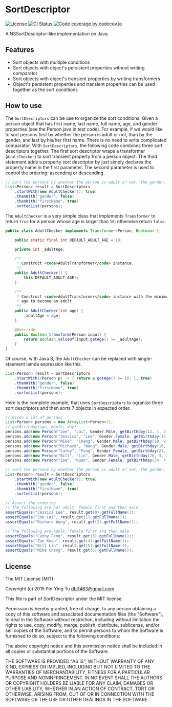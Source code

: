 SortDescriptor
================
[![License](http://img.shields.io/badge/license-MIT-blue.svg)](http://opensource.org/licenses/MIT)
[![CI Status](https://travis-ci.org/dbi1463/SortDescriptor.svg?branch=master)](https://travis-ci.org/dbi1463/SortDescriptor)
[![Code coverage by codecov.io](https://codecov.io/github/dbi1463/SortDescriptor/coverage.svg?branch=master)](https://codecov.io/github/dbi1463/SortDescriptor?branch=master)

A NSSortDescriptor-like implementation on Java.

## Features
* Sort objects with multiple conditions
* Sort objects with object's persistent properties without writing comparator
* Sort objects with object's transient properties by writing transformers
* Object's persistent properties and transient properties can be used together as the sort conditions

## How to use
The `SortDescriptors` can be use to organize the sort conditions. Given a person object that has first name, last name, full name, age, and gender properties (see the Person.java in test code). For example, if we would like to sort persons first by whether the person is adult or not, than by the gender, and last by his/her first name. There is no need to write complicated comparator. With `SortDescriptors`, the following code combines three sort descriptors together. The first sort descriptor wraps a transformer (`AdultChecker`) to sort transient property from a person object. The third statement adds a property sort descriptor by just simply declares the property name in the first parameter. The second parameter is used to control the ordering: ascending or descending.

```java
// Sort the persons by whether the person is adult or not, the gender, and the first name
List<Person> result = SortDescriptors
	.startWith(new AdultChecker(), true)
	.thenWith("gender", false)
	.thenWith("firstName", true)
	.sortedList(persons);
```

The `AdultChecker` is a very simple class that implements `Transformer` to return `true` for a person whose age is larger than `18`; otherwise return `false`.

```java
public class AdultChecker implements Transformer<Person, Boolean> {

	public static final int DEFAULT_ADULT_AGE = 18;

	private int _adultAge;

	/**
	 * Construct <code>AdultTransformer</code> instance.
	 */
	public AdultChecker() {
		this(DEFAULT_ADULT_AGE);
	}

	/**
	 * Construct <code>AdultTransformer</code> instance with the minimum
	 * age to become an adult.
	 */
	public AdultChecker(int age) {
		_adultAge = age;
	}

	@Override
	public Boolean transform(Person input) {
		return Boolean.valueOf(input.getAge() >= _adultAge);
	}
}
```

Of course, with Java 8, the `AdultChecker` can be replaced with single-staement lamda expression like this.

```java
List<Person> result = SortDescriptors
	.startWith((Person p) -> { return p.getAge() >= 18; }, true)
	.thenWith("gender", false)
	.thenWith("firstName", true)
	.sortedList(persons);
```

Here is the complete example, that uses `SortDescriptors` to ogranize three sort descriptors and then sorts 7 objects in expected order.

```java
// Given a lot of persons
List<Person> persons = new ArrayList<Person>();
// getBirthday(age, month, day)
persons.add(new Person("Joe", "Lai", Gender.Male, getBirthday(13, 1, 3)));
persons.add(new Person("Jessica", "Lee", Gender.Female, getBirthday(13, 11, 23)));
persons.add(new Person("Mike", "Cheng", Gender.Male, getBirthday(18, 9, 3)));
persons.add(new Person("Richard", "Wang", Gender.Male, getBirthday(16, 7, 13)));
persons.add(new Person("Cathy", "Feng", Gender.Female, getBirthday(21, 5, 9)));
persons.add(new Person("Bill", "Lin", Gender.Male, getBirthday(26, 3, 22)));
persons.add(new Person("Zoe", "Kuan", Gender.Female, getBirthday(34, 4, 30)));

// Sort the persons by whether the person is adult or not, the gender, and the first name
List<Person> result = SortDescriptors
	.startWith(new AdultChecker(), true)
	.thenWith("gender", false)
	.thenWith("firstName", true)
	.sortedList(persons);

// Assert the ordering
// The following are not adult, female first and then male
assertEquals("Jessica Lee", result.get(0).getFullName());
assertEquals("Joe Lai", result.get(1).getFullName());
assertEquals("Richard Wang", result.get(2).getFullName());

// The following are adult, female first and then male
assertEquals("Cathy Feng", result.get(3).getFullName());
assertEquals("Zoe Kuan", result.get(4).getFullName());
assertEquals("Bill Lin", result.get(5).getFullName());
assertEquals("Mike Cheng", result.get(6).getFullName());
```

## License
The MIT License (MIT)

Copyright (c) 2015 Pin-Ying Tu <dbi1463@gmail.com>

This file is part of SortDescriptor under the MIT license.

Permission is hereby granted, free of charge, to any person obtaining a copy
of this software and associated documentation files (the "Software"), to deal
in the Software without restriction, including without limitation the rights
to use, copy, modify, merge, publish, distribute, sublicense, and/or sell
copies of the Software, and to permit persons to whom the Software is
furnished to do so, subject to the following conditions:

The above copyright notice and this permission notice shall be included in
all copies or substantial portions of the Software.

THE SOFTWARE IS PROVIDED "AS IS", WITHOUT WARRANTY OF ANY KIND, EXPRESS OR
IMPLIED, INCLUDING BUT NOT LIMITED TO THE WARRANTIES OF MERCHANTABILITY,
FITNESS FOR A PARTICULAR PURPOSE AND NONINFRINGEMENT. IN NO EVENT SHALL THE
AUTHORS OR COPYRIGHT HOLDERS BE LIABLE FOR ANY CLAIM, DAMAGES OR OTHER
LIABILITY, WHETHER IN AN ACTION OF CONTRACT, TORT OR OTHERWISE, ARISING FROM,
OUT OF OR IN CONNECTION WITH THE SOFTWARE OR THE USE OR OTHER DEALINGS IN
THE SOFTWARE.
